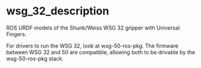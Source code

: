 # wsg_32_description
ROS URDF models of the Shunk/Weiss WSG 32 gripper with Universal Fingers.

For drivers to run the WSG 32, look at wsg-50-ros-pkg. The firmware between WSG 32 and 50 are compatible, allowing both to be drivable by the wsg-50-ros-pkg stack. 
